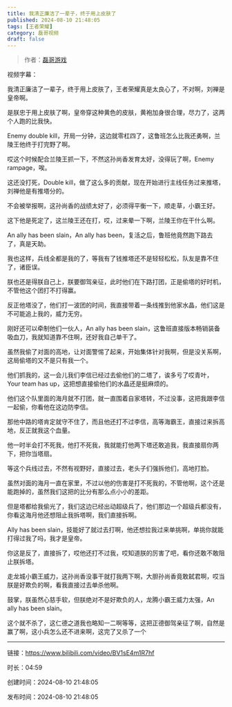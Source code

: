 ```yaml
---
title: 我清正廉洁了一辈子，终于用上皮肤了
published: 2024-08-10 21:48:05
tags: [王者荣耀]
category: 磊哥视频
draft: false
---
```



> 作者：[磊哥游戏](https://space.bilibili.com/268941858?spm_id_from=333.788.upinfo.head.click)

视频字幕：

我清正廉洁了一辈子，终于用上皮肤了，王者荣耀真是太良心了，不对啊，刘禅是皇帝啊。

是朕忠于用上皮肤了啊，皇帝穿这种黄色的皮肤，黄袍加身很合理，尽力了，这两个人跑的比我快。

Enemy double kill，开局一分钟，这边就零杠四了，这鲁班怎么比我还勇啊，兰陵王他终于打完野了啊。

哎这个时候配合兰陵王抓一下，不然这孙尚香发育太好，没得玩了啊，Enemy rampage，唉。

这还没打死，Double kill，做了这么多的贡献，现在开始进行主线任务过来推塔，刘禅他是有推塔分的。

不会被举报啊，这孙尚香的战绩太好了，必须得平衡一下，顺走草，小霸王好。

这下他是死定了，这兰陵王还在打，哎，过来晕一下啊，兰陵王你在干什么啊。

An ally has been slain，An ally has been，复活之后，鲁班他竟然跑下路去了，真是天助。

我也这样，兵线全都是我的了，等我有了钱推塔还不是轻轻松松，队友是靠不住了，诸臣误。

朕也还是得朕自己上，朕要御驾亲征，此时他们在下路打团，正是偷塔的好时机，不管他这个团打不打得赢。

反正他塔没了，他们打一波团的时间，我直接带着一条线推到他家水晶，他们这是不可能追上我的，威力无穷。

刚好还可以牵制他们一伙人，An ally has been slain，这鲁班直接版本畅销装备吸血刀，我就知道靠不住啊，还好我自己单干了。

虽然我偷了对面的高地，让对面警惕了起来，开始集体针对我啊，但是没关系啊，这局偷塔的又不是只有我一个。

他们抓我的，这一会儿我们李信已经过去偷他们的二塔了，诶多亏了哎青叶，Your team has up，这把想直接偷他们的水晶还是挺麻烦的。

他们这个队里面的海月就不打团，就一直围着自家塔转，不过没事，这把我跟李信一起偷，你看他在这边防李信。

那他中路的塔肯定就守不住了，而且他还打不过李信，高等海霸王，直接过来拆高地，反正就我这个血量。

他一时半会打不死我，他打不死我，我就能打他两下塔还敢追我，我直接扇你两下，把你当塔扇。

等这个兵线过去，不然有视野好，直接过去，老头子们强拆他们，高地打脸。

虽然对面的海月一直在家里，不过以他的伤害是打不死我的，不管他啊，这个还是能跑掉的，虽然我们这把的比分有那么点小小的差距。

但是塔都给我偷光了，我们这边已经出动超级兵了，他们那边一个超级兵都没有，你看这海月他还想阻止我拆塔啊，我们直接拆啊。

Ally has been slain，技能好了就过去打啊，他还想拉我过来单挑啊，单挑你就能打得过我了吗，我才是皇帝。

你这是反了，直接拆了，哎他还打不过我，哎知道朕的厉害了吧，看你还敢不敢阻止朕拆塔。

走龙城小霸王威力，这孙尚香没事干就打我两下啊，大胆孙尚香竟敢弑君啊，哎当朕是好欺负的啊，看我直接过去单杀他啊。

鼓掌，朕虽然心慈手软，但朕绝对不是好欺负的人，龙腾小霸王威力太强，An ally has been slain。

这个就不杀了，这仁德之道我也略知一二啊等等，这把正德御驾亲征了啊，自然是赢了啊，这小兵怎么还不进来啊，这完了又杀了一个

---


链接：https://www.bilibili.com/video/BV1sE4m1R7hf



时长：04:59

创建时间：2024-08-10 21:48:05

发布时间：2024-08-10 21:48:05
